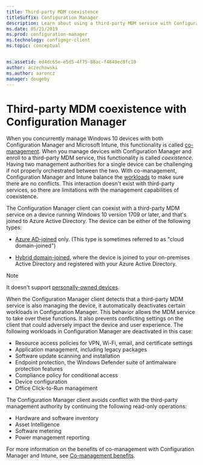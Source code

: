 ```yaml
---
title: Third-party MDM coexistence
titleSuffix: Configuration Manager
description: Learn about using a third-party MDM service with Configuration Manager 
ms.date: 05/21/2019
ms.prod: configuration-manager
ms.technology: configmgr-client
ms.topic: conceptual


ms.assetid: ed4dc65e-e5d5-4f75-88ac-f4849ec8fc10
author: aczechowski
ms.author: aaroncz
manager: dougeby
---
```


# Third-party MDM coexistence with Configuration Manager

When you concurrently manage Windows 10 devices with both Configuration Manager and Microsoft Intune, this functionality is called [co-management](/sccm/comanage/overview). When you manage devices with Configuration Manager and enroll to a third-party MDM service, this functionality is called *coexistence*. Having two management authorities for a single device can be challenging if not properly orchestrated between the two. With co-management, Configuration Manager and Intune balance the [workloads](/sccm/comanage/workloads) to make sure there are no conflicts. This interaction doesn't exist with third-party services, so there are limitations with the management capabilities of coexistence.

The Configuration Manager client can coexist with a third-party MDM service on a device running Windows 10 version 1709 or later, and that's joined to Azure Active Directory. The device can be either of the following types:

- [Azure AD-joined](https://docs.microsoft.com/azure/active-directory/devices/azureadjoin-plan) only. (This type is sometimes referred to as "cloud domain-joined")  

- [Hybrid domain-joined](https://docs.microsoft.com/azure/active-directory/devices/hybrid-azuread-join-plan), where the device is joined to your on-premises Active Directory and registered with your Azure Active Directory.  

> [!Note]  
> It doesn't support [personally-owned devices](https://docs.microsoft.com/windows/client-management/mdm/mdm-enrollment-of-windows-devices#connecting-personally-owned-devices-bring-your-own-device).  

When the Configuration Manager client detects that a third-party MDM service is also managing the device, it automatically deactivates certain workloads in Configuration Manager. This behavior allows the MDM service to take over these functions. It also prevents conflicting settings on the client that could adversely impact the device and user experience. The following workloads in Configuration Manager are deactivated in this case:

- Resource access policies for VPN, Wi-Fi, email, and certificate settings
- Application management, including legacy packages
- Software update scanning and installation
- Endpoint protection, the Windows Defender suite of antimalware protection features
- Compliance policy for conditional access
- Device configuration
- Office Click-to-Run management

The Configuration Manager client avoids conflict with the third-party management authority by continuing the following read-only operations:

- Hardware and software inventory
- Asset Intelligence
- Software metering
- Power management reporting

For more information on the benefits of co-management with Configuration Manager and Intune, see [Co-management benefits](/sccm/comanage/overview#benefits).
